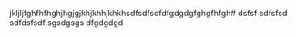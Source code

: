 jkljljfghfhfhghjhgjgjkhjkhhjkhkhsdfsdfsdfdfgdgdgfghgfhfgh#
dsfsf
sdfsfsd
sdfdsfsdf
sgsdgsgs
dfgdgdgd
